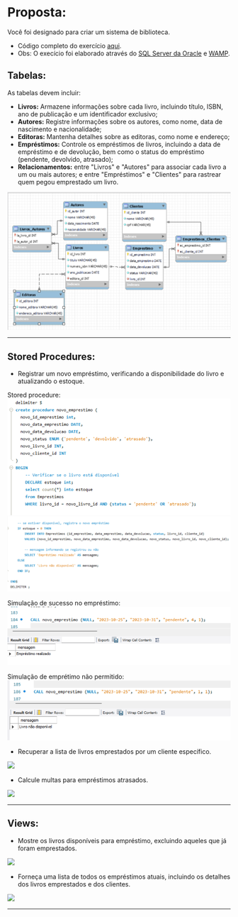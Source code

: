 <h1>Proposta:</h1>

Você foi designado para criar um sistema de biblioteca.

* Código completo do exercício [aqui](https://github.com/thaisconto/Curso-ADS/blob/main/Bando_Dados/Lista_Biblioteca/sql.sql).
* Obs: O execício foi elaborado através do [SQL Server da Oracle](https://dev.mysql.com/doc/) e [WAMP](https://sourceforge.net/projects/wampserver/).

<h2>Tabelas:</h2>

As tabelas devem incluir: 

* **Livros:** Armazene informações sobre cada livro, incluindo título, ISBN, ano de publicação e um identificador exclusivo;
* **Autores:** Registre informações sobre os autores, como nome, data de nascimento e nacionalidade;
* **Editoras:** Mantenha detalhes sobre as editoras, como nome e endereço;
* **Empréstimos:** Controle os empréstimos de livros, incluindo a data de empréstimo e de devolução, bem como o status do empréstimo (pendente, devolvido, atrasado);
* **Relacionamentos:** entre "Livros" e "Autores" para associar cada livro a um ou mais autores; e entre "Empréstimos" e "Clientes" para rastrear quem pegou emprestado um livro.

<img src = modelo_logico.png>

----------------------------------------------------------------

<h2>Stored Procedures:</h2>

* Registrar um novo empréstimo, verificando a disponibilidade do livro e atualizando o estoque.

Stored procedure:
<img src = stored_procedure_1_1.png>
<img src = stored_procedure_1_2.png>

Simulação de sucesso no empréstimo:
<img src = print_emprestimo_sucesso.png>

Simulação de emprétimo não permitido:
<img src = print_emprestimo_nao_sucesso.png>


* Recuperar a lista de livros emprestados por um cliente específico.

<img src = stored_procedure_2.png>

* Calcule multas para empréstimos atrasados.

<img src = stored_procedure_3.png>

----------------------------------------------------------------

<h2>Views:</h2>

* Mostre os livros disponíveis para empréstimo, excluindo aqueles que já foram emprestados.

<img src = view_1.png>

* Forneça uma lista de todos os empréstimos atuais, incluindo os detalhes dos livros emprestados e dos clientes.

<img src = view_2.png>

------------------------------------------------

